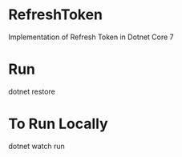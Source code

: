 # RefreshToken
Implementation of Refresh Token in Dotnet Core 7

# Run 
dotnet restore

# To Run Locally 
dotnet watch run




